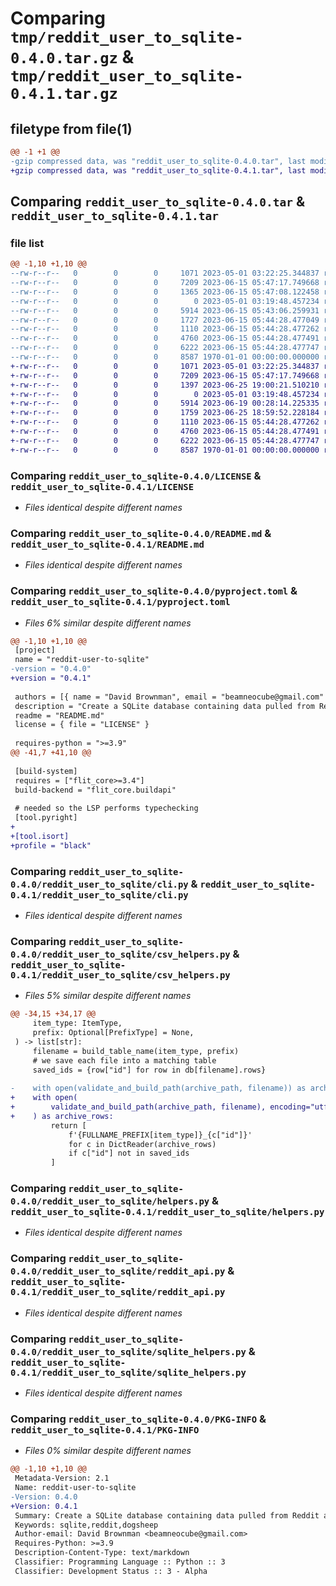 # Comparing `tmp/reddit_user_to_sqlite-0.4.0.tar.gz` & `tmp/reddit_user_to_sqlite-0.4.1.tar.gz`

## filetype from file(1)

```diff
@@ -1 +1 @@
-gzip compressed data, was "reddit_user_to_sqlite-0.4.0.tar", last modified: Fri Jan  1 00:00:00 2016, max compression
+gzip compressed data, was "reddit_user_to_sqlite-0.4.1.tar", last modified: Fri Jan  1 00:00:00 2016, max compression
```

## Comparing `reddit_user_to_sqlite-0.4.0.tar` & `reddit_user_to_sqlite-0.4.1.tar`

### file list

```diff
@@ -1,10 +1,10 @@
--rw-r--r--   0        0        0     1071 2023-05-01 03:22:25.344837 reddit_user_to_sqlite-0.4.0/LICENSE
--rw-r--r--   0        0        0     7209 2023-06-15 05:47:17.749668 reddit_user_to_sqlite-0.4.0/README.md
--rw-r--r--   0        0        0     1365 2023-06-15 05:47:08.122458 reddit_user_to_sqlite-0.4.0/pyproject.toml
--rw-r--r--   0        0        0        0 2023-05-01 03:19:48.457234 reddit_user_to_sqlite-0.4.0/reddit_user_to_sqlite/__init__.py
--rw-r--r--   0        0        0     5914 2023-06-15 05:43:06.259931 reddit_user_to_sqlite-0.4.0/reddit_user_to_sqlite/cli.py
--rw-r--r--   0        0        0     1727 2023-06-15 05:44:28.477049 reddit_user_to_sqlite-0.4.0/reddit_user_to_sqlite/csv_helpers.py
--rw-r--r--   0        0        0     1110 2023-06-15 05:44:28.477262 reddit_user_to_sqlite-0.4.0/reddit_user_to_sqlite/helpers.py
--rw-r--r--   0        0        0     4760 2023-06-15 05:44:28.477491 reddit_user_to_sqlite-0.4.0/reddit_user_to_sqlite/reddit_api.py
--rw-r--r--   0        0        0     6222 2023-06-15 05:44:28.477747 reddit_user_to_sqlite-0.4.0/reddit_user_to_sqlite/sqlite_helpers.py
--rw-r--r--   0        0        0     8587 1970-01-01 00:00:00.000000 reddit_user_to_sqlite-0.4.0/PKG-INFO
+-rw-r--r--   0        0        0     1071 2023-05-01 03:22:25.344837 reddit_user_to_sqlite-0.4.1/LICENSE
+-rw-r--r--   0        0        0     7209 2023-06-15 05:47:17.749668 reddit_user_to_sqlite-0.4.1/README.md
+-rw-r--r--   0        0        0     1397 2023-06-25 19:00:21.510210 reddit_user_to_sqlite-0.4.1/pyproject.toml
+-rw-r--r--   0        0        0        0 2023-05-01 03:19:48.457234 reddit_user_to_sqlite-0.4.1/reddit_user_to_sqlite/__init__.py
+-rw-r--r--   0        0        0     5914 2023-06-19 00:28:14.225335 reddit_user_to_sqlite-0.4.1/reddit_user_to_sqlite/cli.py
+-rw-r--r--   0        0        0     1759 2023-06-25 18:59:52.228184 reddit_user_to_sqlite-0.4.1/reddit_user_to_sqlite/csv_helpers.py
+-rw-r--r--   0        0        0     1110 2023-06-15 05:44:28.477262 reddit_user_to_sqlite-0.4.1/reddit_user_to_sqlite/helpers.py
+-rw-r--r--   0        0        0     4760 2023-06-15 05:44:28.477491 reddit_user_to_sqlite-0.4.1/reddit_user_to_sqlite/reddit_api.py
+-rw-r--r--   0        0        0     6222 2023-06-15 05:44:28.477747 reddit_user_to_sqlite-0.4.1/reddit_user_to_sqlite/sqlite_helpers.py
+-rw-r--r--   0        0        0     8587 1970-01-01 00:00:00.000000 reddit_user_to_sqlite-0.4.1/PKG-INFO
```

### Comparing `reddit_user_to_sqlite-0.4.0/LICENSE` & `reddit_user_to_sqlite-0.4.1/LICENSE`

 * *Files identical despite different names*

### Comparing `reddit_user_to_sqlite-0.4.0/README.md` & `reddit_user_to_sqlite-0.4.1/README.md`

 * *Files identical despite different names*

### Comparing `reddit_user_to_sqlite-0.4.0/pyproject.toml` & `reddit_user_to_sqlite-0.4.1/pyproject.toml`

 * *Files 6% similar despite different names*

```diff
@@ -1,10 +1,10 @@
 [project]
 name = "reddit-user-to-sqlite"
-version = "0.4.0"
+version = "0.4.1"
 
 authors = [{ name = "David Brownman", email = "beamneocube@gmail.com" }]
 description = "Create a SQLite database containing data pulled from Reddit about a single user."
 readme = "README.md"
 license = { file = "LICENSE" }
 
 requires-python = ">=3.9"
@@ -41,7 +41,10 @@
 
 [build-system]
 requires = ["flit_core>=3.4"]
 build-backend = "flit_core.buildapi"
 
 # needed so the LSP performs typechecking
 [tool.pyright]
+
+[tool.isort]
+profile = "black"
```

### Comparing `reddit_user_to_sqlite-0.4.0/reddit_user_to_sqlite/cli.py` & `reddit_user_to_sqlite-0.4.1/reddit_user_to_sqlite/cli.py`

 * *Files identical despite different names*

### Comparing `reddit_user_to_sqlite-0.4.0/reddit_user_to_sqlite/csv_helpers.py` & `reddit_user_to_sqlite-0.4.1/reddit_user_to_sqlite/csv_helpers.py`

 * *Files 5% similar despite different names*

```diff
@@ -34,15 +34,17 @@
     item_type: ItemType,
     prefix: Optional[PrefixType] = None,
 ) -> list[str]:
     filename = build_table_name(item_type, prefix)
     # we save each file into a matching table
     saved_ids = {row["id"] for row in db[filename].rows}
 
-    with open(validate_and_build_path(archive_path, filename)) as archive_rows:
+    with open(
+        validate_and_build_path(archive_path, filename), encoding="utf-8"
+    ) as archive_rows:
         return [
             f'{FULLNAME_PREFIX[item_type]}_{c["id"]}'
             for c in DictReader(archive_rows)
             if c["id"] not in saved_ids
         ]
```

### Comparing `reddit_user_to_sqlite-0.4.0/reddit_user_to_sqlite/helpers.py` & `reddit_user_to_sqlite-0.4.1/reddit_user_to_sqlite/helpers.py`

 * *Files identical despite different names*

### Comparing `reddit_user_to_sqlite-0.4.0/reddit_user_to_sqlite/reddit_api.py` & `reddit_user_to_sqlite-0.4.1/reddit_user_to_sqlite/reddit_api.py`

 * *Files identical despite different names*

### Comparing `reddit_user_to_sqlite-0.4.0/reddit_user_to_sqlite/sqlite_helpers.py` & `reddit_user_to_sqlite-0.4.1/reddit_user_to_sqlite/sqlite_helpers.py`

 * *Files identical despite different names*

### Comparing `reddit_user_to_sqlite-0.4.0/PKG-INFO` & `reddit_user_to_sqlite-0.4.1/PKG-INFO`

 * *Files 0% similar despite different names*

```diff
@@ -1,10 +1,10 @@
 Metadata-Version: 2.1
 Name: reddit-user-to-sqlite
-Version: 0.4.0
+Version: 0.4.1
 Summary: Create a SQLite database containing data pulled from Reddit about a single user.
 Keywords: sqlite,reddit,dogsheep
 Author-email: David Brownman <beamneocube@gmail.com>
 Requires-Python: >=3.9
 Description-Content-Type: text/markdown
 Classifier: Programming Language :: Python :: 3
 Classifier: Development Status :: 3 - Alpha
```

